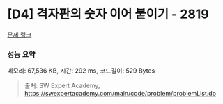 # [D4] 격자판의 숫자 이어 붙이기 - 2819 

[문제 링크](https://swexpertacademy.com/main/code/problem/problemDetail.do?contestProbId=AV7I5fgqEogDFAXB) 

### 성능 요약

메모리: 67,536 KB, 시간: 292 ms, 코드길이: 529 Bytes



> 출처: SW Expert Academy, https://swexpertacademy.com/main/code/problem/problemList.do